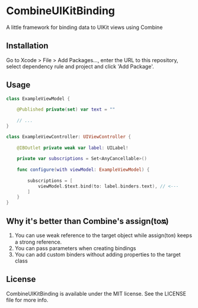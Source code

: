 # CombineUIKitBinding
 A little framework for binding data to UIKit views using Combine
 
## Installation
Go to Xcode > File > Add Packages..., enter the URL to this repository, select dependency rule and project and click 'Add Package'.

## Usage
```swift
class ExampleViewModel {
    
    @Published private(set) var text = ""
    
    // ...
}

class ExampleViewController: UIViewController {
    
    @IBOutlet private weak var label: UILabel!
    
    private var subscriptions = Set<AnyCancellable>()
    
    func configure(with viewModel: ExampleViewModel) {
        
        subscriptions = [
            viewModel.$text.bind(to: label.binders.text), // <---
        ]
    }
}
```

## Why it's better than Combine's assign(to:on:)
1. You can use weak reference to the target object while assign(to:on:) keeps a strong reference.
1. You can pass parameters when creating bindings
1. You can add custom binders without adding properties to the target class

## License
CombineUIKitBinding is available under the MIT license. See the LICENSE file for more info.
